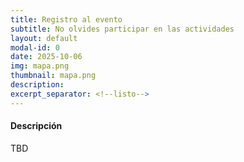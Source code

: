 ```yaml
---
title: Registro al evento
subtitle: No olvides participar en las actividades
layout: default
modal-id: 0
date: 2025-10-06
img: mapa.png
thumbnail: mapa.png
description: 
excerpt_separator: <!--listo-->
---
```


#### Descripción

TBD

<!--listo-->
